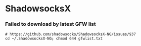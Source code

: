 # ShadowsocksX

### Failed to download by latest GFW list

```shell
# https://github.com/shadowsocks/ShadowsocksX-NG/issues/937
cd ~/.ShadowsocksX-NG; chmod 644 gfwlist.txt
```

